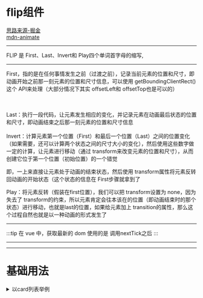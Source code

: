 # flip组件

[思路来源-掘金](https://juejin.cn/post/6844903772968206350)  
[mdn-animate](https://developer.mozilla.org/zh-CN/docs/Web/API/Element/animate)

  ---

  <red>FLIP</red> 是<red> First、Last、Invert和 Play</red>四个单词首字母的缩写,

  ---

<red>First</red>，指的是在任何事情发生之前（过渡之前），记录当前元素的位置和尺寸，即动画开始之前那一刻元素的位置和尺寸信息，可以使用 getBoundingClientRect()这个 API来处理（大部分情况下其实 offsetLeft和 offsetTop也是可以的）  

<br/>
<br/>
<red>Last</red>：执行一段代码，让元素发生相应的变化，并记录元素在动画最后状态的位置和尺寸，即动画结束之后那一刻元素的位置和尺寸信息  
<br/>
<br/>
<red>Invert</red>：计算元素第一个位置（First）和最后一个位置（Last）之间的位置变化（如果需要，还可以计算两个状态之间的尺寸大小的变化），然后使用这些数字做一定的计算，让元素进行移动（通过 transform来改变元素的位置和尺寸），从而创建它位于第一个位置（初始位置）的一个错觉

即，一上来直接让元素处于动画的结束状态，然后使用 transform属性将元素反转回动画的开始状态（这个状态的信息在 First步骤就拿到了


<red>Play</red>：将元素反转（假装在first位置），我们可以把 transform设置为 none，因为失去了 transform的约束，所以元素肯定会往本该在的位置（即动画结束时的那个状态）进行移动，也就是last的位置，如果给元素加上 transition的属性，那么这个过程自然也就是以一种动画的形式发生了


---

:::tip
在<blue> vue </blue>中，获取最新的<green> dom </green>使用的是<red> 调用nextTick之后 </red>
:::

---



---

# 基础用法
> 
<flip></flip>

<script setup>
  import flip from "../../../src/components/flip/index.vue" 
</script>


<details>

<summary>以card列表举例</summary>

```vue{84-112,115-122}
<template>
  <div class="container">
    <div class="action">
      <button class="btn btn-add" @click="add">增加</button>
      <button class="btn btn-shuffle" @click="shuffle">乱序</button>
      <button class="btn btn-delete" @click="delChoose">删除</button>
    </div>
    <div class="row">
      <div v-for="card of cards" :card="'card' + card.id" :key="card.id" class="card" :ref="setCardRef">
        <div class="head" @click="card.status = !card.status">
          <ul>
            <li>name: {{ card.name }}</li>
            <li>email: {{ card.email }}</li>
            <li>address: {{ card.county }}</li>
          </ul>
          <base-checkbox v-model="card.status" />
        </div>
        <div class="content">
          <span>date:{{ card.datetime }}</span> <button @click="del(card)" class="btn btn-delete">删除</button>
        </div>
      </div>
    </div>
  </div>
</template>
<script lang="ts" setup>
import Mock from "mockjs";
import { onMounted, ref, computed, reactive, nextTick, VNode } from "vue";
import { shuffle as shuffleArr } from "./utils"
import baseCheckbox from "../base/checkbox/index.vue"
interface IMock extends Mock.mockOption {
  status: boolean
}

interface INode extends HTMLDivElement {
  attributes: { card: { value: number } } & HTMLDivElement['attributes']
}

function createMock(): IMock {
  let t: Mock.mockOption = {
    name: '@name',
    county: '@county(true)',
    email: '@email',
    id: '@increment(0)',
    datetime: '@datetime',
  }
  return {
    ...Mock.mock(t),
    status: false
  }
}

let m: IMock = createMock()
const cards = ref<IMock[]>([m]);
const cardRefs = ref<INode[]>([])

// 新增
const add = () => {
  scheduleAnimation(() => {
    cards.value.unshift(createMock())
  })
}

// 删除单个
const del = (c: IMock) => {
  scheduleAnimation(() => {
    cards.value = cards.value.filter(card => card != c)
  })
}

// 多选删除
const delChoose = () => {
  scheduleAnimation(() => {
    cards.value = cards.value.filter(card => !card.status)
  })
}

// 乱序
const shuffle = () => {
  scheduleAnimation(() => {
    cards.value = shuffleArr(cards.value);
  });
}

async function scheduleAnimation(update: Function) {
  const prev = Array.from(cardRefs.value);
  // 形成以前的 dom 结构Map
  const prevRectMap = recordPosition(prev);
  update()
  await nextTick();
  // 由于是dom 复用, 更新之后获取最新的dom结构，此时页面尚未渲染
  const currentRectMap = recordPosition(prev);
  Object.keys(prevRectMap).forEach((node) => {
    const currentRect = currentRectMap[node];
    const prevRect = prevRectMap[node];
// 比较 老节点的位置 - 新节点，意味着要退回到初始位置
    const invert = {
      left: prevRect.left - currentRect.left,
      top: prevRect.top - currentRect.top,
    };

    const keyframes = [
      {
        transform: `translate(${invert.left}px, ${invert.top}px)`,
      },
      { transform: "translate(0, 0)" },
    ];
    const options = {
      duration: 300,
      easing: "cubic-bezier(0,0,0.32,1)",
    };
    currentRect.node?.animate(keyframes, options);
  })
}

// 传入节点，返回节点位置
function recordPosition(nodes: INode[]) {
  return nodes.reduce((prev, node) => {
    const rect = node.getBoundingClientRect();
    const { left, top } = rect;
    prev[node.attributes.card.value] = { left, top, node };
    return prev;
  }, [{} as any]);
}


const setCardRef = (el) => {
  el && cardRefs.value.push(el)
}

</script>
```
</details>